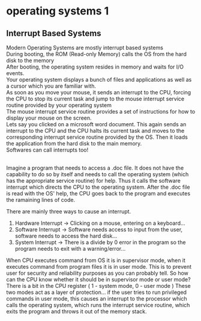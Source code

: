# operating systems 1
## Interrupt Based Systems
Modern Operating Systems are mostly interrupt based systems <br>
During booting, the ROM (Read-only Memory) calls the OS from the hard disk to the memory <br>
After booting, the operating system resides in memory and waits for I/O events. <br>
Your operating system displays a bunch of files and applications as well as a cursor which you are familiar with. <br>
As soon as you move your mouse, it sends an interrupt to the CPU, forcing the CPU to stop its current task and jump to the mouse interrupt service routine provided by your operating system <br>
The mouse interrupt service routine provides a set of instructions for how to display your mouse on the screen. <br>
Lets say you clicked on a microsoft word document. This again sends an interrupt to the CPU and the CPU halts its current task and moves to the corresponding interrupt service routine provided by the OS. Then it loads the application from the hard disk to the main memory. <br>
Softwares can call interrupts too!
<br><br>

Imagine a program that needs to access a .doc file. It does not have the capability to do so by itself and needs to call the operating system (which has the appropriate service routine) for help. Thus it calls the software interrupt which directs the CPU to the operating system. After the .doc file is read with the OS' help, the CPU goes back to the program and executes the ramaining lines of code.

There are mainly three ways to cause an interrupt.
1. Hardware Interrupt -> Clicking on a mouse, entering on a keyboard...
2. Software Interrupt -> Software needs access to input from the user, software needs to access the hard disk...
3. System Interrupt -> There is a divide by 0 error in the program so the program needs to exit with a warning/error...

When CPU executes command from OS it is in supervisor mode, when it executes command from program files it is in user mode.
This is to prevent user for security and reliability purposes as you can probably tell.
So how can the CPU know whether it should be in supervisor mode or user mode?
There is a bit in the CPU register ( 1 - system mode, 0 - user mode )
These two modes act as a layer of protection... if the user tries to run privileged commands in user mode, this causes an interrupt to the processor which calls the operating system, which runs the interrupt service routine, which exits the program and throws it out of the memory stack.
